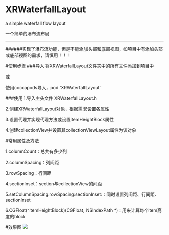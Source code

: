 # XRWaterfallLayout
a simple waterfall flow layout

一个简单的瀑布流布局
______

######实现了瀑布流功能，但是不能添加头部和底部视图，如项目中有添加头部或底部视图的需求，请慎用！！！


#使用步骤
###导入
将XRWaterfallLayout文件夹中的所有文件添加到项目中

或

使用cocoapods导入，pod 'XRWaterfallLayout'

###使用
1.导入主头文件 XRWaterfallLayout.h

2.创建XRWaterfallLayout对象，根据需求设置各属性

3.设置代理并实现代理方法或设置itemHeightBlock属性

4.创建collectionView并设置其collectionViewLayout属性为该对象



#常用属性及方法

1.columnCount：总共有多少列

2.columnSpacing：列间距

3.rowSpacing：行间距

4.sectionInset：section与collectionView的间距

5.setColumnSpacing:rowSpacing:sectionInset:：同时设置列间距、行间距、sectionInset

6.CGFloat(^itemHeightBlock)(CGFloat, NSIndexPath *)：用来计算每个item高度的block


#效果图
![](http://upload-images.jianshu.io/upload_images/1429074-7fbb70e2ca3ba419.gif?imageMogr2/auto-orient/strip)

    